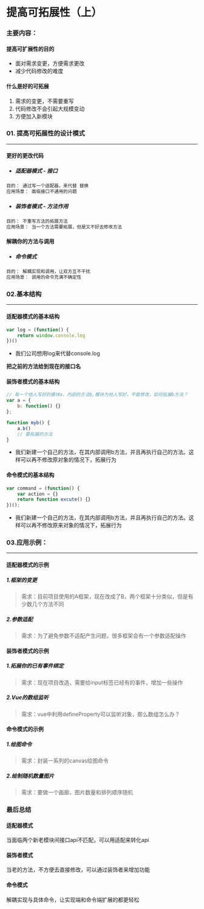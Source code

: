 # 提高可拓展性（上）

### 主要内容：





#### **提高可扩展性的目的**

+ 面对需求变更，方便需求更改
+ 减少代码修改的难度

#### 什么是好的可拓展

1. 需求的变更，不需要重写
2. 代码修改不会引起大规模变动
3. 方便加入新模块



### 01. 提高可拓展性的设计模式

------

#### 更好的更改代码

+ ##### 适配器模式 - 接口

```txt
目的： 通过写一个适配器，来代替 替换
应用场景： 面临接口不通用的问题
```

+ ##### 装饰者模式 - 方法作用

```txt
目的： 不重写方法的拓展方法
应用场景： 当一个方法需要拓展，但是又不好去修改方法
```

#### 解耦你的方法与调用

+ ##### 命令模式

```txt
目的： 解耦实现和调用，让双方互不干扰
应用场景： 调用的命令充满不确定性
```



### 02.基本结构

------

#### 适配器模式的基本结构

```js
var log = (function() {
    return window.console.log
})()
```

+ 我们公司想用log来代替console.log

**把之前的方法给到现在的接口名**

#### 装饰者模式的基本结构

```js
// 有一个他人写好的模块a，内部的方法b,模块为他人写好，不能修改，如何拓展b方法？
var a = {
    b: function() {}
};

function myb() {
    a.b()
    // 要拓展的方法
}
```

+ 我们新建一个自己的方法，在其内部调用b方法，并且再执行自己的方法。这样可以再不修改原对象的情况下，拓展行为

#### 命令模式的基本结构

```js
var command = (function() {
    var action = {}
    return function excute() {}
})();
```

+ 我们新建一个自己的方法，在其内部调用b方法，并且再执行自己的方法。这样可以再不修改原来对象的情况下，拓展行为



### 03.应用示例：

------

#### 适配器模式的示例

##### 1.框架的变更

> 需求：目前项目使用的A框架，现在改成了B，两个框架十分类似，但是有少数几个方法不同



##### 2.参数适配

> 需求：为了避免参数不适配产生问题，很多框架会有一个参数适配操作



#### 装饰者模式的示例

##### 1.拓展你的已有事件绑定

> 需求：现在项目改造，需要给input标签已经有的事件，增加一些操作



##### 2.Vue的数组监听

> 需求：vue中利用defineProperty可以监听对象，那么数组怎么办？





#### 命令模式的示例

##### 1.绘图命令

> 需求：封装一系列的canvas绘图命令



##### 2.绘制随机数量图片

> 需求：要做一个画廊，图片数量和排列顺序随机





### 最后总结

#### 适配器模式

当面临两个新老模块间接口api不匹配，可以用适配来转化api

#### 装饰者模式

当老的方法，不方便去直接修改，可以通过装饰者来增加功能

#### 命令模式

解耦实现与具体命令，让实现端和命令端扩展的都更轻松



